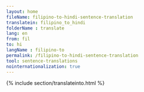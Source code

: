```yaml
---
layout: home
fileName: filipino-to-hindi-sentence-translation
translatein: filipino_to_hindi
folderName : translate
lang: en
from: fil
to: hi
langName : filipino-to
permalink: /filipino-to-hindi-sentence-translation
tool: sentence-translations
nointernationalization: true
---
```

{% include section/translateinto.html %}

